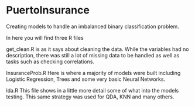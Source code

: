 # PuertoInsurance
Creating models to handle an imbalanced binary classification problem.


In here you will find three R files

get_clean.R 
      is as it says about cleaning the data. While the variables had no description, there was still a lot of missing data to be handled         as well as tasks such as checking correlations.
      
InsuranceProb.R
      Here is where a majority of models were built including Logistic Regression, Trees and some very basic Neural Networks.
      
lda.R
      This file shows in a little more detail some of what into the models testing. This same strategy was used for QDA, KNN and many           others. 


